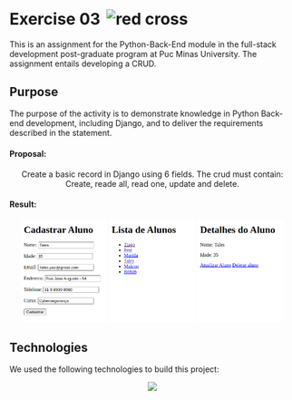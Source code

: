 <h1>Exercise 03<img src="https://img.icons8.com/fluency/256/completed-task.png" alt="red cross" style="height: 1em; margin-left: 0.4em; margin-top: 0.2em;"></h1>
<p>This is an assignment for the Python-Back-End module in the full-stack development post-graduate program at Puc Minas University. The assignment entails developing a CRUD.</p>
<h2>Purpose</h2>
<p>The purpose of the activity is to demonstrate knowledge in Python Back-end development, including Django, and to deliver the requirements described in the statement.</p>
<h4>Proposal:</h4>
<p align="center">
  Create a basic record in Django using 6 fields. The crud must contain: Create, reade all, read one, update and delete. 
</p>

<h4>Result:</h4>
<p align="center">
  <img src="https://github.com/tiagopazhs/FullStack-PucMinas-Postraduate/blob/main/back-end-python/exercicio-3/docs/Create.png" alt="sample" style="width: 30%">  
  <img src="https://github.com/tiagopazhs/FullStack-PucMinas-Postraduate/blob/main/back-end-python/exercicio-3/docs/ReadAll.png" alt="sample" style="width: 30%">
  <img src="https://github.com/tiagopazhs/FullStack-PucMinas-Postraduate/blob/main/back-end-python/exercicio-3/docs/ReadOne.png" alt="sample" style="width: 30%">
</p>


<h2>Technologies</h2>
<p>We used the following technologies to build this project:</p>
<p align="center">
    <img src="https://skillicons.dev/icons?i=py,django,html,sqlite,postman,vscode,git" />
</p>

